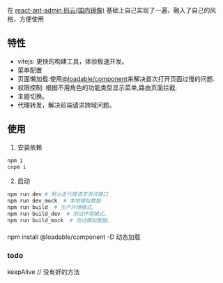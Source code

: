 在 [react-ant-admin 码云(国内镜像)](https://gitee.com/kong_yiji_and_lavmi/react-ant-admin) 基础上自己实现了一遍，融入了自己的风格，方便使用

## 特性

- vitejs: 更快的构建工具，体验极速开发。
- 菜单配置
- 页面懒加载:使用[@loadable/component](https://loadable-components.com/docs/getting-started/)来解决首次打开页面过慢的问题.
- 权限控制: 根据不用角色的功能类型显示菜单,路由页面拦截.
- 主题切换。
- 代理转发，解决前端请求跨域问题。

## 使用

1. 安装依赖

```bash
npm i
cnpm i
```

2. 启动

```bash
npm run dev # 默认走代理请求测试接口
npm run dev_mock  # 本地模拟数据
npm run build  # 生产环境模式。
npm run build_dev  # 测试环境模式。
npm run build_mock  # 测试模拟数据。
```

####

npm install @loadable/component -D 动态加载

### todo

keepAlive // 没有好的方法
